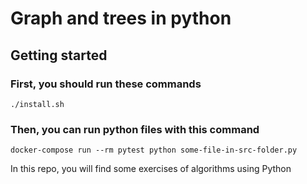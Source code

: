 # Graph and trees in python

## Getting started

### First, you should run these commands

```./install.sh```

### Then, you can run python files with this command

```docker-compose run --rm pytest python some-file-in-src-folder.py```

In this repo, you will find some exercises of algorithms using Python
